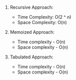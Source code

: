 1. Recursive Approach:
    -   Time Complexity: O(2 ^ n)
    -   Space Complexity: O(n)

2. Memoized Approach:
    -   Time complexity - O(n)
    -   Space complexity - O(n)

3. Tabulated Approach:
    -   Time complexity - O(n)
    -   Space complexity - O(n)